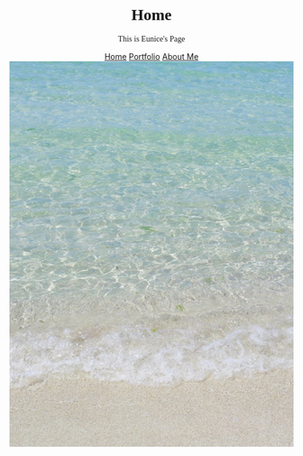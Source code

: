<!DOCTYPE html>
<html>
<head>
<body>
<center>
<h1 style="font-family:verdana;">Home</h1>
<p style="font-family:verdana;">This is Eunice's Page</p>
 
 
</html>
<html lang="en">
 <head>
  <center>
    <a href="index.html">Home</a> 
    <a href="portfolio.html">Portfolio</a>
    <a href="aboutme.html">About Me</a>


  </body>
<center>
 <img src=ocean1.jpeg>
</html>





